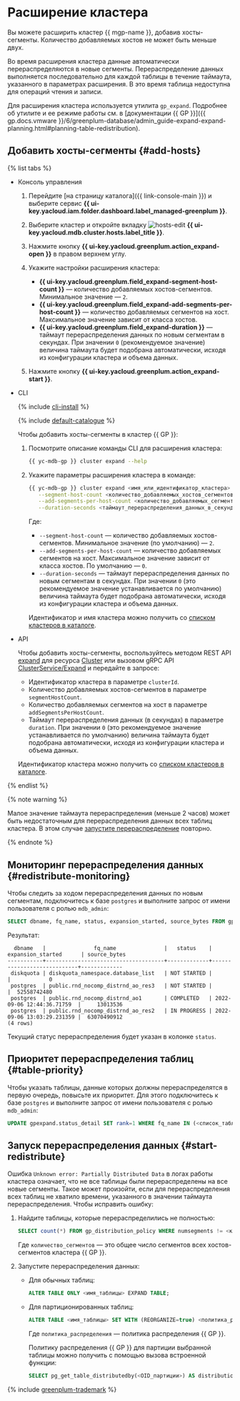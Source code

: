# Расширение кластера

Вы можете расширить кластер {{ mgp-name }}, добавив хосты-сегменты. Количество добавляемых хостов не может быть меньше двух.

Во время расширения кластера данные автоматически перераспределяются в новые сегменты. Перераспределение данных выполняется последовательно для каждой таблицы в течение таймаута, указанного в параметрах расширения. В это время таблица недоступна для операций чтения и записи.

Для расширения кластера используется утилита `gp_expand`. Подробнее об утилите и ее режиме работы см. в [документации {{ GP }}]({{ gp.docs.vmware }}/6/greenplum-database/admin_guide-expand-expand-planning.html#planning-table-redistribution).

## Добавить хосты-сегменты {#add-hosts}

{% list tabs %}

- Консоль управления

    1. Перейдите [на страницу каталога]({{ link-console-main }}) и выберите сервис **{{ ui-key.yacloud.iam.folder.dashboard.label_managed-greenplum }}**.
    1. Выберите кластер и откройте вкладку ![hosts-edit](../../_assets/../../_assets/mdb/hosts.svg) **{{ ui-key.yacloud.mdb.cluster.hosts.label_title }}**.
    1. Нажмите кнопку **{{ ui-key.yacloud.greenplum.action_expand-open }}** в правом верхнем углу.
    1. Укажите настройки расширения кластера:

        * **{{ ui-key.yacloud.greenplum.field_expand-segment-host-count }}** — количество добавляемых хостов-сегментов. Минимальное значение — `2`.
        * **{{ ui-key.yacloud.greenplum.field_expand-add-segments-per-host-count }}** — количество добавляемых сегментов на хост. Максимальное значение зависит от класса хостов.
        * **{{ ui-key.yacloud.greenplum.field_expand-duration }}** — таймаут перераспределения данных по новым сегментам в секундах. При значении `0` (рекомендуемое значение) величина таймаута будет подобрана автоматически, исходя из конфигурации кластера и объема данных.
    1. Нажмите кнопку **{{ ui-key.yacloud.greenplum.action_expand-start }}**.

- CLI

    {% include [cli-install](../../../_includes/cli-install.md) %}

    {% include [default-catalogue](../../../_includes/default-catalogue.md) %}

    Чтобы добавить хосты-сегменты в кластер {{ GP }}:

    1. Посмотрите описание команды CLI для расширения кластера:

        ```bash
        {{ yc-mdb-gp }} cluster expand --help
        ```

    1. Укажите параметры расширения кластера в команде:

        ```bash
        {{ yc-mdb-gp }} cluster expand <имя_или_идентификатор_кластера> \
           --segment-host-count <количество_добавляемых_хостов_сегментов> \
           --add-segments-per-host-count <количество_добавляемых_сегментов_на_хост> \
           --duration-seconds <таймаут_перераспределения_данных_в_секундах>
        ```

        Где:

        * `--segment-host-count` — количество добавляемых хостов-сегментов. Минимальное значение (по умолчанию) — `2`.
        * `--add-segments-per-host-count` — количество добавляемых сегментов на хост. Максимальное значение зависит от класса хостов. По умолчанию — `0`.
        * `--duration-seconds` — таймаут перераспределения данных по новым сегментам в секундах. При значении `0` (это рекомендуемое значение устанавливается по умолчанию) величина таймаута будет подобрана автоматически, исходя из конфигурации кластера и объема данных.

        Идентификатор и имя кластера можно получить со [списком кластеров в каталоге](../cluster-list.md#list-clusters).

- API

    Чтобы добавить хосты-сегменты, воспользуйтесь методом REST API [expand](../../api-ref/Cluster/expand.md) для ресурса [Cluster](../../api-ref/Cluster/index.md) или вызовом gRPC API [ClusterService/Expand](../../api-ref/grpc/cluster_service.md#Expand) и передайте в запросе:

    * Идентификатор кластера в параметре `clusterId`.
    * Количество добавляемых хостов-сегментов в параметре `segmentHostCount`.
    * Количество добавляемых сегментов на хост в параметре `addSegmentsPerHostCount`.
    * Таймаут перераспределения данных (в секундах) в параметре `duration`. При значении `0` (это рекомендуемое значение устанавливается по умолчанию) величина таймаута будет подобрана автоматически, исходя из конфигурации кластера и объема данных.

    Идентификатор кластера можно получить со [списком кластеров в каталоге](../cluster-list.md#list-clusters).

{% endlist %}

{% note warning %}

Малое значение таймаута перераспределения (меньше 2 часов) может быть недостаточным для перераспределения данных всех таблиц кластера. В этом случае [запустите перераспределение](#start-redistribute) повторно.

{% endnote %}

## Мониторинг перераспределения данных {#redistribute-monitoring}

Чтобы следить за ходом перераспределения данных по новым сегментам, подключитесь к базе `postgres` и выполните запрос от имени пользователя с ролью `mdb_admin`:

```sql
SELECT dbname, fq_name, status, expansion_started, source_bytes FROM gpexpand.status_detail;
```

Результат:

```text
  dbname   |               fq_name               |   status    |     expansion_started      | source_bytes
-----------+-------------------------------------+-------------+----------------------------+-------------
 diskquota | diskquota_namespace.database_list   | NOT STARTED |                            |            0
 postgres  | public.rnd_nocomp_distrnd_ao_res3   | NOT STARTED |                            |  52558742480
 postgres  | public.rnd_nocomp_distrnd_ao1       | COMPLETED   | 2022-09-06 12:44:36.71759  |     13013536
 postgres  | public.rnd_nocomp_distrnd_ao_res2   | IN PROGRESS | 2022-09-06 13:03:29.231359 |  63070490912
(4 rows)
```

Текущий статус перераспределения будет указан в колонке `status`.

## Приоритет перераспределения таблиц {#table-priority}

Чтобы указать таблицы, данные которых должны перераспределятся в первую очередь, повысьте их приоритет. Для этого подключитесь к базе `postgres` и выполните запрос от имени пользователя с ролью `mdb_admin`:

```sql
UPDATE gpexpand.status_detail SET rank=1 WHERE fq_name IN (<список_таблиц>);
```

## Запуск перераспределения данных {#start-redistribute}

Ошибка `Unknown error: Partially Distributed Data` в логах работы кластера означает, что не все таблицы были перераспределены на все новые сегменты. Такое может произойти, если для перераспределения всех таблиц не хватило времени, указанного в значении таймаута перераспределения. Чтобы исправить ошибку:

1. Найдите таблицы, которые перераспределились не полностью:

    ```sql
    SELECT count(*) FROM gp_distribution_policy WHERE numsegments != <количество_сегментов>;
    ```

    Где `количество_сегментов` — это общее число сегментов всех хостов-сегментов кластера {{ GP }}.

1. Запустите перераспределения данных:

    * Для обычных таблиц:

        ```sql
        ALTER TABLE ONLY <имя_таблицы> EXPAND TABLE;
        ```

    * Для партиционированных таблиц:

        ```sql
        ALTER TABLE <имя_таблицы> SET WITH (REORGANIZE=true) <политика_распределения>;
        ```

        Где `политика_распределения` — политика распределения {{ GP }}.

        Политику распределения {{ GP }} для партиции выбранной таблицы можно получить с помощью вызова встроенной функции:

        ```sql
        SELECT pg_get_table_distributedby(<OID_партиции>) AS distribution_policy;
        ```

{% include [greenplum-trademark](../../../_includes/mdb/mgp/trademark.md) %}
